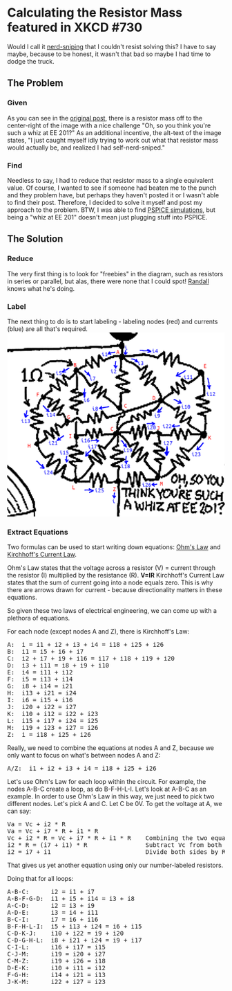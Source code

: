 # Calculating the Resistor Mass featured in XKCD #730 #

Would I call it [nerd-sniping](https://xkcd.com/356/) that I couldn't resist solving this?  I have to say maybe, because to be honest, it wasn't that bad so maybe I had time to dodge the truck.

## The Problem

### Given
As you can see in the [original post](https://xkcd.com/730/), there is a resistor mass off to the center-right of the image with a nice challenge "Oh, so you think you're such a whiz at EE 201?"  As an additional incentive, the alt-text of the image states, "I just caught myself idly trying to work out what that resistor mass would actually be, and realized I had self-nerd-sniped."

### Find
Needless to say, I had to reduce that resistor mass to a single equivalent value.  Of course, I wanted to see if someone had beaten me to the punch and they problem have, but perhaps they haven't posted it or I wasn't able to find their post.  Therefore, I decided to solve it myself and post my approach to the problem.  BTW, I was able to find [PSPICE simulations](https://www.reddit.com/r/xkcd/comments/7wchnq/value_of_resistor_network_in_730/), but being a "whiz at EE 201" doesn't mean just plugging stuff into PSPICE.

## The Solution

### Reduce
The very first thing is to look for "freebies" in the diagram, such as resistors in series or parallel, but alas, there were none that I could spot!  [Randall](https://xkcd.com/about/) knows what he's doing.

### Label
The next thing to do is to start labeling - labeling nodes (red) and currents (blue) are all that's required.
<img src="./resistor_mass_labeled.png" alt="Labeled Resistor Mass" width="600"/>

### Extract Equations

Two formulas can be used to start writing down equations:  [Ohm's Law](https://en.wikipedia.org/wiki/Ohm%27s_law) and [Kirchhoff's Current Law](https://en.wikipedia.org/wiki/Kirchhoff%27s_circuit_laws#Kirchhoff's_current_law).

Ohm's Law states that the voltage across a resistor (V) = current through the resistor (I) multiplied by the resistance (R).  **V=IR**
Kirchhoff's Current Law states that the sum of current going into a node equals zero.  This is why there are arrows drawn for current - because directionality matters in these equations.

So given these two laws of electrical engineering, we can come up with a plethora of equations.

For each node (except nodes A and Z), there is Kirchhoff's Law:
<pre>
A:  i = i1 + i2 + i3 + i4 = i18 + i25 + i26
B:  i1 = i5 + i6 + i7
C:  i2 + i7 + i9 + i16 = i17 + i18 + i19 + i20
D:  i3 + i11 = i8 + i9 + i10
E:  i4 = i11 + i12
F:  i5 = i13 + i14
G:  i8 + i14 = i21
H:  i13 + i21 = i24
I:  i6 = i15 + i16
J:  i20 + i22 = i27
K:  i10 + i12 = i22 + i23
L:  i15 + i17 + i24 = i25
M:  i19 + i23 + i27 = i26
Z:  i = i18 + i25 + i26
</pre>
Really, we need to combine the equations at nodes A and Z, because we only want to focus on what's between nodes A and Z:
<pre>
A/Z:  i1 + i2 + i3 + i4 = i18 + i25 + i26
</pre>

Let's use Ohm's Law for each loop within the circuit.  For example, the nodes A-B-C create a loop, as do B-F-H-L-I.  Let's look at A-B-C as an example.  In order to use Ohm's Law in this way, we just need to pick two different nodes.  Let's pick A and C.  Let C be 0V.  To get the voltage at A, we can say:
<pre>
Va = Vc + i2 * R
Va = Vc + i7 * R + i1 * R
Vc + i2 * R = Vc + i7 * R + i1 * R    Combining the two equations
i2 * R = (i7 + i1) * R                Subtract Vc from both sides
i2 = i7 + i1                          Divide both sides by R
</pre>
That gives us yet another equation using only our number-labeled resistors.

Doing that for all loops:
<pre>
A-B-C:      i2 = i1 + i7
A-B-F-G-D:  i1 + i5 + i14 = i3 + i8
A-C-D:      i2 = i3 + i9
A-D-E:      i3 = i4 + i11
B-C-I:      i7 = i6 + i16
B-F-H-L-I:  i5 + i13 + i24 = i6 + i15
C-D-K-J:    i10 + i22 = i9 + i20
C-D-G-H-L:  i8 + i21 + i24 = i9 + i17
C-I-L:      i16 + i17 = i15
C-J-M:      i19 = i20 + i27
C-M-Z:      i19 + i26 = i18
D-E-K:      i10 + i11 = i12
F-G-H:      i14 + i21 = i13
J-K-M:      i22 + i27 = i23
</pre>
